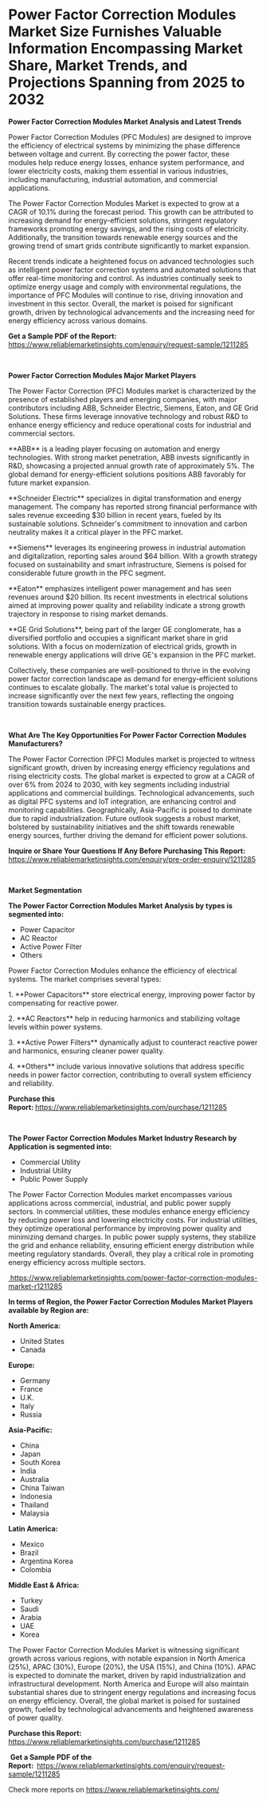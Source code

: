 <p><h1>Power Factor Correction Modules Market Size Furnishes Valuable Information Encompassing Market Share, Market Trends, and Projections Spanning from 2025 to 2032</h1></p><p><strong>Power Factor Correction Modules Market Analysis and Latest Trends</strong></p>
<p><p>Power Factor Correction Modules (PFC Modules) are designed to improve the efficiency of electrical systems by minimizing the phase difference between voltage and current. By correcting the power factor, these modules help reduce energy losses, enhance system performance, and lower electricity costs, making them essential in various industries, including manufacturing, industrial automation, and commercial applications.</p><p>The Power Factor Correction Modules Market is expected to grow at a CAGR of 10.1% during the forecast period. This growth can be attributed to increasing demand for energy-efficient solutions, stringent regulatory frameworks promoting energy savings, and the rising costs of electricity. Additionally, the transition towards renewable energy sources and the growing trend of smart grids contribute significantly to market expansion.</p><p>Recent trends indicate a heightened focus on advanced technologies such as intelligent power factor correction systems and automated solutions that offer real-time monitoring and control. As industries continually seek to optimize energy usage and comply with environmental regulations, the importance of PFC Modules will continue to rise, driving innovation and investment in this sector. Overall, the market is poised for significant growth, driven by technological advancements and the increasing need for energy efficiency across various domains.</p></p>
<p><strong>Get a Sample PDF of the Report:&nbsp;</strong> <a href="https://www.reliablemarketinsights.com/enquiry/request-sample/1211285?utm_campaign=2111&utm_medium=2&utm_source=Github&utm_content=ia&utm_term=24032025&utm_id=power-factor-correction-modules">https://www.reliablemarketinsights.com/enquiry/request-sample/1211285</a></p>
<p>&nbsp;</p>
<p><strong>Power Factor Correction Modules Major Market Players</strong></p>
<p><p>The Power Factor Correction (PFC) Modules market is characterized by the presence of established players and emerging companies, with major contributors including ABB, Schneider Electric, Siemens, Eaton, and GE Grid Solutions. These firms leverage innovative technology and robust R&D to enhance energy efficiency and reduce operational costs for industrial and commercial sectors.</p><p>**ABB** is a leading player focusing on automation and energy technologies. With strong market penetration, ABB invests significantly in R&D, showcasing a projected annual growth rate of approximately 5%. The global demand for energy-efficient solutions positions ABB favorably for future market expansion.</p><p>**Schneider Electric** specializes in digital transformation and energy management. The company has reported strong financial performance with sales revenue exceeding $30 billion in recent years, fueled by its sustainable solutions. Schneider's commitment to innovation and carbon neutrality makes it a critical player in the PFC market.</p><p>**Siemens** leverages its engineering prowess in industrial automation and digitalization, reporting sales around $64 billion. With a growth strategy focused on sustainability and smart infrastructure, Siemens is poised for considerable future growth in the PFC segment.</p><p>**Eaton** emphasizes intelligent power management and has seen revenues around $20 billion. Its recent investments in electrical solutions aimed at improving power quality and reliability indicate a strong growth trajectory in response to rising market demands.</p><p>**GE Grid Solutions**, being part of the larger GE conglomerate, has a diversified portfolio and occupies a significant market share in grid solutions. With a focus on modernization of electrical grids, growth in renewable energy applications will drive GE's expansion in the PFC market.</p><p>Collectively, these companies are well-positioned to thrive in the evolving power factor correction landscape as demand for energy-efficient solutions continues to escalate globally. The market's total value is projected to increase significantly over the next few years, reflecting the ongoing transition towards sustainable energy practices.</p></p>
<p>&nbsp;</p>
<p><strong>What Are The Key Opportunities For Power Factor Correction Modules Manufacturers?</strong></p>
<p><p>The Power Factor Correction (PFC) Modules market is projected to witness significant growth, driven by increasing energy efficiency regulations and rising electricity costs. The global market is expected to grow at a CAGR of over 6% from 2024 to 2030, with key segments including industrial applications and commercial buildings. Technological advancements, such as digital PFC systems and IoT integration, are enhancing control and monitoring capabilities. Geographically, Asia-Pacific is poised to dominate due to rapid industrialization. Future outlook suggests a robust market, bolstered by sustainability initiatives and the shift towards renewable energy sources, further driving the demand for efficient power solutions.</p></p>
<p><strong>Inquire or Share Your Questions If Any Before Purchasing This Report:</strong> <a href="https://www.reliablemarketinsights.com/enquiry/pre-order-enquiry/1211285?utm_campaign=2111&utm_medium=2&utm_source=Github&utm_content=ia&utm_term=24032025&utm_id=power-factor-correction-modules">https://www.reliablemarketinsights.com/enquiry/pre-order-enquiry/1211285</a></p>
<p>&nbsp;</p>
<p><strong>Market Segmentation</strong></p>
<p><strong>The Power Factor Correction Modules Market Analysis by types is segmented into:</strong></p>
<p><ul><li>Power Capacitor</li><li>AC Reactor</li><li>Active Power Filter</li><li>Others</li></ul></p>
<p><p>Power Factor Correction Modules enhance the efficiency of electrical systems. The market comprises several types: </p><p>1. **Power Capacitors** store electrical energy, improving power factor by compensating for reactive power. </p><p>2. **AC Reactors** help in reducing harmonics and stabilizing voltage levels within power systems. </p><p>3. **Active Power Filters** dynamically adjust to counteract reactive power and harmonics, ensuring cleaner power quality. </p><p>4. **Others** include various innovative solutions that address specific needs in power factor correction, contributing to overall system efficiency and reliability.</p></p>
<p><strong>Purchase this Report:&nbsp;</strong><a href="https://www.reliablemarketinsights.com/purchase/1211285?utm_campaign=2111&utm_medium=2&utm_source=Github&utm_content=ia&utm_term=24032025&utm_id=power-factor-correction-modules">https://www.reliablemarketinsights.com/purchase/1211285</a></p>
<p>&nbsp;</p>
<p><strong>The Power Factor Correction Modules Market Industry Research by Application is segmented into:</strong></p>
<p><ul><li>Commercial Utility</li><li>Industrial Utility</li><li>Public Power Supply</li></ul></p>
<p><p>The Power Factor Correction Modules market encompasses various applications across commercial, industrial, and public power supply sectors. In commercial utilities, these modules enhance energy efficiency by reducing power loss and lowering electricity costs. For industrial utilities, they optimize operational performance by improving power quality and minimizing demand charges. In public power supply systems, they stabilize the grid and enhance reliability, ensuring efficient energy distribution while meeting regulatory standards. Overall, they play a critical role in promoting energy efficiency across multiple sectors.</p></p>
<p><a href="https://www.reliablemarketinsights.com/power-factor-correction-modules-market-r1211285?utm_campaign=2111&utm_medium=2&utm_source=Github&utm_content=ia&utm_term=24032025&utm_id=power-factor-correction-modules">&nbsp;https://www.reliablemarketinsights.com/power-factor-correction-modules-market-r1211285</a></p>
<p><strong>In terms of Region, the Power Factor Correction Modules Market Players available by Region are:</strong></p>
<p>
    <p> <strong> North America: </strong>
        <ul>
            <li>United States</li>
            <li>Canada</li>
        </ul>
        </p> 
    <p> <strong> Europe: </strong>
        <ul>
            <li>Germany</li>
            <li>France</li>
            <li>U.K.</li>
            <li>Italy</li>
            <li>Russia</li>
        </ul>
        </p> 
    <p> <strong> Asia-Pacific: </strong>
        <ul>
            <li>China</li>
            <li>Japan</li>
            <li>South Korea</li>
            <li>India</li>
            <li>Australia</li>
            <li>China Taiwan</li>
            <li>Indonesia</li>
            <li>Thailand</li>
            <li>Malaysia</li>
        </ul>
        </p> 
    <p> <strong> Latin America: </strong>
        <ul>
            <li>Mexico</li>
            <li>Brazil</li>
            <li>Argentina Korea</li>
            <li>Colombia</li>
        </ul>
        </p> 
    <p> <strong> Middle East & Africa: </strong>
        <ul>
            <li>Turkey</li>
            <li>Saudi</li>
            <li>Arabia</li>
            <li>UAE</li>
            <li>Korea</li>
        </ul>
    </p>
    </p>
<p><p>The Power Factor Correction Modules Market is witnessing significant growth across various regions, with notable expansion in North America (25%), APAC (30%), Europe (20%), the USA (15%), and China (10%). APAC is expected to dominate the market, driven by rapid industrialization and infrastructural development. North America and Europe will also maintain substantial shares due to stringent energy regulations and increasing focus on energy efficiency. Overall, the global market is poised for sustained growth, fueled by technological advancements and heightened awareness of power quality.</p></p>
<p><strong>Purchase this Report: </strong><a href="https://www.reliablemarketinsights.com/purchase/1211285?utm_campaign=2111&utm_medium=2&utm_source=Github&utm_content=ia&utm_term=24032025&utm_id=power-factor-correction-modules">https://www.reliablemarketinsights.com/purchase/1211285</a></p>
<p>&nbsp;<strong>Get a Sample PDF of the Report:&nbsp;&nbsp;</strong><a href="https://www.reliablemarketinsights.com/enquiry/request-sample/1211285?utm_campaign=2111&utm_medium=2&utm_source=Github&utm_content=ia&utm_term=24032025&utm_id=power-factor-correction-modules">https://www.reliablemarketinsights.com/enquiry/request-sample/1211285</a></p>
<p><strong></strong></p>
<p>Check more reports on <a href="https://www.reliablemarketinsights.com/?utm_campaign=2111&utm_medium=2&utm_source=Github&utm_content=ia&utm_term=24032025&utm_id=power-factor-correction-modules">https://www.reliablemarketinsights.com/</a></p>